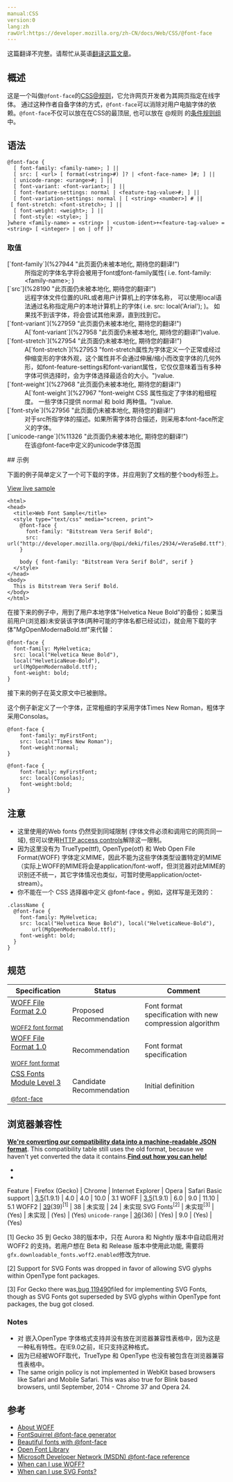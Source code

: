```yaml
---
manual:CSS
version:0
lang:zh
rawUrl:https://developer.mozilla.org/zh-CN/docs/Web/CSS/@font-face
---
```




这篇翻译不完整。请帮忙从英语[翻译这篇文章](%30066 "")。





## 概述<a name="概述"></a>


这是一个叫做`@font-face`的[CSS](%27783 "CSS")[@规则](%27788 "At-rule")，它允许网页开发者为其网页指定在线字体。 通过这种作者自备字体的方式，`@font-face`可以消除对用户电脑字体的依赖。`@font-face`不仅可以放在在CSS的最顶层, 也可以放在 @规则 的[条件规则组](%30067 "CSS/At-rule#Conditional_Group_Rules")中。


## 语法<a name="语法"></a>

```
@font-face {
  [ font-family: <family-name>; ] ||
  [ src: [ <url> [ format(<string>#) ]? | <font-face-name> ]#; ] ||
  [ unicode-range: <urange>#; ] ||
  [ font-variant: <font-variant>; ] ||
  [ font-feature-settings: normal | <feature-tag-value>#; ] ||
  [ font-variation-settings: normal | [ <string> <number>] # ||
 [ font-stretch: <font-stretch>; ] ||
  [ font-weight: <weight>; ] ||
  [ font-style: <style>; ]
}where <family-name> = <string> | <custom-ident>+<feature-tag-value> = <string> [ <integer> | on | off ]?
```

### 取值<a name="取值"></a>
<dl><dt id=''>[`font-family`](%27944 "此页面仍未被本地化, 期待您的翻译!")</dt><dd>所指定的字体名字将会被用于font或font-family属性( i.e. font-family: &lt;family-name&gt;; )</dd><dt id=''>[`src`](%28190 "此页面仍未被本地化, 期待您的翻译!")</dt><dd>远程字体文件位置的URL或者用户计算机上的字体名称， 可以使用local语法通过名称指定用户的本地计算机上的字体( i.e. src: local(&#39;Arial&#39;); )。 如果找不到该字体，将会尝试其他来源，直到找到它。</dd><dt id=''>[`font-variant`](%27959 "此页面仍未被本地化, 期待您的翻译!")</dt><dd>A[`font-variant`](%27958 "此页面仍未被本地化, 期待您的翻译!")value.</dd><dt id=''>[`font-stretch`](%27954 "此页面仍未被本地化, 期待您的翻译!")</dt><dd>A[`font-stretch`](%27953 "font-stretch属性为字体定义一个正常或经过伸缩变形的字体外观，这个属性并不会通过伸展/缩小而改变字体的几何外形，如font-feature-settings和font-variant属性，它仅仅意味着当有多种字体可供选择时，会为字体选择最适合的大小。")value.</dd><dt id=''>[`font-weight`](%27968 "此页面仍未被本地化, 期待您的翻译!")</dt><dd>A[`font-weight`](%27967 "font-weight CSS 属性指定了字体的粗细程度。 一些字体只提供 normal 和 bold 两种值。")value.</dd><dt id=''>[`font-style`](%27956 "此页面仍未被本地化, 期待您的翻译!")</dt><dd>对于src所指字体的描述。如果所需字体符合描述，则采用本font-face所定义的字体。</dd><dt id=''>[`unicode-range`](%11326 "此页面仍未被本地化, 期待您的翻译!")</dt><dd>在该@font-face中定义的unicode字体范围</dd></dl>
## 示例<a name="示例"></a>


下面的例子简单定义了一个可下载的字体，并应用到了文档的整个body标签上。



[View live sample](%30068 "/@api/deki/files/2935/=webfont-sample.html")


```
<html>
<head>
  <title>Web Font Sample</title>
  <style type="text/css" media="screen, print">
    @font-face {
      font-family: "Bitstream Vera Serif Bold";
      src: url("http://developer.mozilla.org/@api/deki/files/2934/=VeraSeBd.ttf");
    }
    
    body { font-family: "Bitstream Vera Serif Bold", serif }
  </style>
</head>
<body>
  This is Bitstream Vera Serif Bold.
</body>
</html>
```






在接下来的例子中，用到了用户本地字体&quot;Helvetica Neue Bold&quot;的备份；如果当前用户(浏览器)未安装该字体(两种可能的字体名都已经试过)，就会用下载的字体&quot;MgOpenModernaBold.ttf&quot;来代替：


```
@font-face {
  font-family: MyHelvetica;
  src: local("Helvetica Neue Bold"),
  local("HelveticaNeue-Bold"),
  url(MgOpenModernaBold.ttf);
  font-weight: bold;
}
```






接下来的例子在英文原文中已被删除。




这个例子新定义了一个字体，正常粗细的字采用字体Times New Roman，粗体字采用Consolas。


```
@font-face {
    font-family: myFirstFont;
    src: local("Times New Roman");
    font-weight:normal;
}

@font-face {
    font-family: myFirstFont;
    src: local(Consolas);
    font-weight:bold;
}
```

## 注意<a name="注意"></a>

* 这里使用的Web fonts 仍然受到同域限制 (字体文件必须和调用它的网页同一域), 但可以使用[HTTP access controls](%30069 "")解除这一限制。
* 因为这里没有为 TrueType(ttf), OpenType(otf) 和 Web Open File Format(WOFF) 字体定义MIME，因此不能为这些字体类型设置特定的MIME（实际上WOFF的MIME将会是application/font-woff，但浏览器对此MIME的识别还不统一，其它字体情况也类似，可暂时使用application/octet-stream）。
* 你不能在一个 CSS 选择器中定义 @font-face 。例如，这样写是无效的：
```
.className { 
  @font-face { 
    font-family: MyHelvetica; 
    src: local("Helvetica Neue Bold"), local("HelveticaNeue-Bold"),
        url(MgOpenModernaBold.ttf);
    font-weight: bold; 
  } 
}
```

## 规范<a name="规范"></a>

Specification | Status | Comment 
 ---  |  ---  |  ---  | 
[WOFF File Format 2.0<br></br><small>WOFF2 font format</small>](%30070 "") | Proposed Recommendation | Font format specification with new compression algorithm 
[WOFF File Format 1.0<br></br><small>WOFF font format</small>](%30071 "") | Recommendation | Font format specification 
[CSS Fonts Module Level 3<br></br><small>@font-face</small>](%30072 "") | Candidate Recommendation | Initial definition 


## 浏览器兼容性<a name="浏览器兼容性"></a>


**[We&#39;re converting our compatibility data into a machine-readable JSON format](%3344 "")**. This compatibility table still uses the old format, because we haven&#39;t yet converted the data it contains.**[Find out how you can help!](%3392 "")**


* 
* 

Feature | Firefox (Gecko) | Chrome | Internet Explorer | Opera | Safari 
Basic support | [3.5](%3393 "Released on 2009-06-30.")(1.9.1) | 4.0 | 4.0 | 10.0 | 3.1 
WOFF | [3.5](%3393 "Released on 2009-06-30.")(1.9.1) | 6.0 | 9.0 | 11.10 | 5.1 
WOFF2 | [39](%4316 "Released on 2015-06-30.")(39)<sup>[1]</sup> | 38 | 未实现 | 24 | 未实现 
SVG Fonts<sup>[2]</sup> | 未实现<sup>[3]</sup> | (Yes) | 未实现 | (Yes) | (Yes) 
`unicode-range` | [36](%14667 "Released on 2015-02-24.")(36) | (Yes) | 9.0 | (Yes) | (Yes) 





[1] Gecko 35 到 Gecko 38的版本中，只在 Aurora 和 Nightly 版本中自动启用对WOFF2 的支持。若用户想在 Beta 和 Release 版本中使用此功能, 需要将`gfx.downloadable_fonts.woff2.enabled`修改为true.



[2] Support for SVG Fonts was dropped in favor of allowing SVG glyphs within OpenType font packages.



[3] For Gecko there was,[bug 119490](%30073 "Implement SVG fonts")filed for implementing SVG Fonts, though as SVG Fonts got superseded by SVG glyphs within OpenType font packages, the bug got closed.


### Notes<a name="Notes"></a>

* 对 嵌入OpenType 字体格式支持并没有放在浏览器兼容性表格中，因为这是一种私有特性。在IE9.0之前，IE只支持这种格式。
* 因为已经被WOFF取代，TrueType 和 OpenType 也没有被包含在浏览器兼容性表格中。
* The same origin policy is not implemented in WebKit based browsers like Safari and Mobile Safari. This was also true for Blink based browsers, until September, 2014 - Chrome 37 and Opera 24.

## 参考<a name="参考"></a>

* [About WOFF](%30074 "About WOFF")
* [FontSquirrel @font-face generator](%30075 "")
* [Beautiful fonts with @font-face](%30076 "")
* [Open Font Library](%30077 "http://openfontlibrary.org/")
* [Microsoft Developer Network (MSDN) @font-face reference](%30078 "")
* [When can I use WOFF?](%30079 "")
* [When can I use SVG Fonts?](%30080 "")



